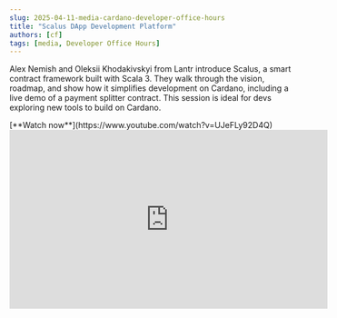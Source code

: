 ```yaml
---
slug: 2025-04-11-media-cardano-developer-office-hours
title: "Scalus DApp Development Platform"
authors: [cf]
tags: [media, Developer Office Hours]
---
```


Alex Nemish and Oleksii Khodakivskyi from Lantr introduce Scalus, a smart contract framework built with Scala 3. They walk through the vision, roadmap, and show how it simplifies development on Cardano, including a live demo of a payment splitter contract. This session is ideal for devs exploring new tools to build on Cardano.

<!-- truncate -->

<div style={{ textAlign: 'right' }}>
[**Watch now**](https://www.youtube.com/watch?v=UJeFLy92D4Q)
</div>

<iframe width="560" height="315" src="https://www.youtube-nocookie.com/embed/UJeFLy92D4Q" title="YouTube video player" frameborder="0" allow="accelerometer; autoplay; clipboard-write; encrypted-media; gyroscope; picture-in-picture; web-share" referrerpolicy="strict-origin-when-cross-origin" allowfullscreen></iframe>
